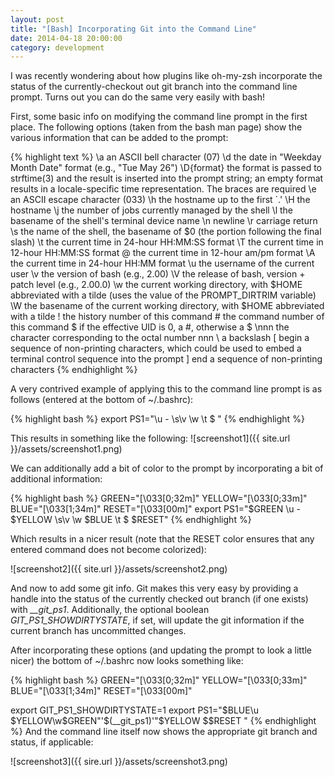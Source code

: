 ```yaml
---
layout: post
title: "[Bash] Incorporating Git into the Command Line"
date: 2014-04-18 20:00:00
category: development
---
```


I was recently wondering about how plugins like oh-my-zsh incorporate the status of the currently-checkout out git branch into the command line prompt. Turns out you can do the same very easily with bash! 

First, some basic info on modifying the command line prompt in the first place. The following options (taken from the bash man page) show the various information that can be added to the prompt:

{% highlight text %}
\a     an ASCII bell character (07)
\d     the date in "Weekday Month Date" format (e.g., "Tue May 26")
\D{format} the format is passed to strftime(3) and the result is inserted into the prompt string;
       an empty format results in a locale-specific time representation.  The braces are required
\e     an ASCII escape character (033)
\h     the hostname up to the first `.'
\H     the hostname
\j     the number of jobs currently managed by the shell
\l     the basename of the shell's terminal device name
\n     newline
\r     carriage return
\s     the name of the shell, the basename of $0 (the portion following the final slash)
\t     the current time in 24-hour HH:MM:SS format
\T     the current time in 12-hour HH:MM:SS format
\@     the current time in 12-hour am/pm format
\A     the current time in 24-hour HH:MM format
\u     the username of the current user
\v     the version of bash (e.g., 2.00)
\V     the release of bash, version + patch level (e.g., 2.00.0)
\w     the current working directory, with $HOME abbreviated with a tilde (uses the value of the
       PROMPT_DIRTRIM variable)
\W     the basename of the current working directory, with $HOME abbreviated with a tilde
\!     the history number of this command
\#     the command number of this command
\$     if the effective UID is 0, a #, otherwise a $
\nnn   the character corresponding to the octal number nnn
\\     a backslash
\[     begin a sequence of non-printing characters, which could be used to embed a terminal
       control sequence into the prompt
\]     end a sequence of non-printing characters
{% endhighlight %}

A very contrived example of applying this to the command line prompt is as follows (entered at the bottom of ~/.bashrc):

{% highlight bash %}
export PS1="\u - \s\v \w \t $ "
{% endhighlight %}

This results in something like the following:
![screenshot1]({{ site.url }}/assets/screenshot1.png)

We can additionally add a bit of color to the prompt by incorporating a bit of additional information:

{% highlight bash %}
GREEN="\[\033[0;32m\]"
YELLOW="\[\033[0;33m\]"
BLUE="\[\033[1;34m\]"
RESET="\[\033[00m\]"
export PS1="$GREEN \u - $YELLOW \s\v \w $BLUE \t $ $RESET"
{% endhighlight %}

Which results in a nicer result (note that the RESET color ensures that any entered command does not become colorized):

![screenshot2]({{ site.url }}/assets/screenshot2.png)

And now to add some git info. Git makes this very easy by providing a handle into the status of the currently checked out branch (if one exists) with *\_\_git\_ps1*. Additionally, the optional boolean *GIT\_PS1\_SHOWDIRTYSTATE*, if set, will update the git information if the current branch has uncommitted changes.

After incorporating these options (and updating the prompt to look a little nicer) the bottom of ~/.bashrc now looks something like:

{% highlight bash %}
GREEN="\[\033[0;32m\]"
YELLOW="\[\033[0;33m\]"
BLUE="\[\033[1;34m\]"
RESET="\[\033[00m\]"

export GIT_PS1_SHOWDIRTYSTATE=1
export PS1="$BLUE\u $YELLOW\w$GREEN"'$(__git_ps1)'"$YELLOW \$$RESET "
{% endhighlight %}
And the command line itself now shows the appropriate git branch and status, if applicable:

![screenshot3]({{ sire.url }}/assets/screenshot3.png)

